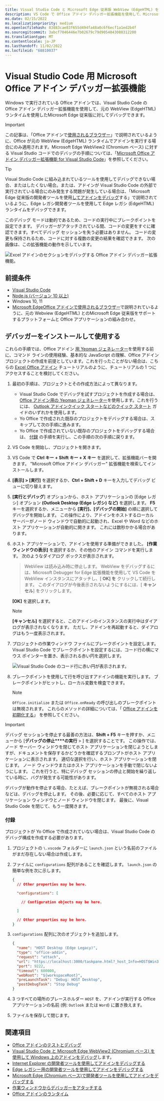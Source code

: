 ```yaml
---
title: Visual Studio Code と Microsoft Edge 従来版 WebView (EdgeHTML) を使用して Windows 上のアドインをデバッグする
description: VS Code で Office アドイン デバッガー拡張機能を使用して、Microsoft Edge 従来版 WebView (EdgeHTML) を使用する Office アドインをデバッグする方法について説明します。
ms.date: 02/15/2022
ms.localizationpriority: medium
ms.openlocfilehash: 83883cae83f655d494fa48a0c6f6ecf1a1ed2b4f
ms.sourcegitcommit: 3abcf7046446e7b02679c79d9054843088312200
ms.translationtype: MT
ms.contentlocale: ja-JP
ms.lasthandoff: 11/02/2022
ms.locfileid: "68810037"
---
```

# <a name="microsoft-office-add-in-debugger-extension-for-visual-studio-code"></a>Visual Studio Code 用 Microsoft Office アドイン デバッガー拡張機能

Windows で実行されている Office アドインでは、Visual Studio Code の Office アドイン デバッガー拡張機能を使用して、元の WebView (EdgeHTML) ランタイムを使用したMicrosoft Edge 従来版に対してデバッグできます。 

> [!IMPORTANT]
> この記事は、「Office アドインで[使用されるブラウザー](../concepts/browsers-used-by-office-web-add-ins.md)」で説明されているように、Office が元の WebView (EdgeHTML) ランタイムでアドインを実行する場合にのみ適用されます。Microsoft Edge WebView2 (Chromium ベース) に対する Visual Studio コードでのデバッグの手順については、「[Microsoft Office アドイン デバッガー拡張機能 for Visual Studio Code](debug-desktop-using-edge-chromium.md)」を参照してください。

> [!TIP]
> Visual Studio Code に組み込まれているツールを使用してデバッグできない場合、またはしたくない場合。または、アドインが Visual Studio Code の外部で実行されている場合にのみ発生する問題が発生している場合は、「Microsoft Edge 従来版の開発者ツールを使用[してアドインをデバッグ](debug-add-ins-using-devtools-edge-legacy.md)する」で説明されているように、Edge レガシ開発者ツールを使用して Edge レガシ (EdgeHTML) ランタイムをデバッグできます。

このデバッグ モードは動的であるため、コードの実行中にブレークポイントを設定できます。 デバッガーがアタッチされている間、コードの変更をすぐに確認できます。すべてデバッグ セッションを失う必要はありません。 コードの変更も保持されるため、コードに対する複数の変更の結果を確認できます。 次の画像は、この拡張機能の動作を示しています。

![Excel アドインのセクションをデバッグする Office アドイン デバッガー拡張機能。](../images/vs-debugger-extension-for-office-addins.jpg)

## <a name="prerequisites"></a>前提条件

- [Visual Studio Code](https://code.visualstudio.com/)
- [Node.js (バージョン 10 以上)](https://nodejs.org/)
- Windows 10, 11
- [Microsoft Edge](https://www.microsoft.com/edge)[Office アドインで使用されるブラウザー](../concepts/browsers-used-by-office-web-add-ins.md)で説明されているように、元の Webview (EdgeHTML) とのMicrosoft Edge 従来版をサポートするプラットフォームと Office アプリケーションの組み合わせ。

## <a name="install-and-use-the-debugger"></a>デバッガーをインストールして使用する

これらの手順では、Office アドイン [用 Yeoman ジェネレーター](../develop/yeoman-generator-overview.md)を使用する前に、コマンド ラインの使用経験、基本的な JavaScript の理解、Office アドイン プロジェクトの作成を前提としています。これを行ったことがない場合は、こちらの [Excel Office アドイン](../tutorials/excel-tutorial.md) チュートリアルのように、チュートリアルの 1 つにアクセスすることを検討してください。

1. 最初の手順は、プロジェクトとその作成方法によって異なります。

   - Visual Studio Code でデバッグを試すプロジェクトを作成する場合は、 [Office アドイン用の Yeoman ジェネレーター](../develop/yeoman-generator-overview.md)を使用します。これを行うには、 [Outlook アドインクイック スタートなどのクイック スタート](../quickstarts/outlook-quickstart.md) ガイドのいずれかを使用します。
   - Yo Office で作成された既存のプロジェクトをデバッグする場合は、スキップして次の手順に進みます。
   - Yo Office で作成されていない既存のプロジェクトをデバッグする場合は、 [付録](#appendix) の手順を実行し、この手順の次の手順に戻ります。


1. VS Code を開始し、プロジェクトを開きます。

1. VS Code で **Ctrl キー + Shift キー + X キー** を選択して、拡張機能バーを開きます。 "Microsoft Office アドイン デバッガー" 拡張機能を検索してインストールします。

1. **[表示] > [実行]** を選択するか、**Ctrl + Shift + D** キーを入力してデバッグ ビューに切り替えます。

1. **[実行とデバッグ**] オプションから、ホスト アプリケーションの [Edge レガシ] オプション **(Outlook Desktop (Edge レガシ) など)** を選択します。 **F5** キーを選択するか、メニューから **[実行]、[デバッグの開始]** の順に選択してデバッグを開始します。 この操作により、アドインをホストするローカル サーバーがノード ウィンドウで自動的に起動され、Excel や Word などのホスト アプリケーションが自動的に開きます。 これには数秒かかる場合があります。

1. ホスト アプリケーションで、アドインを使用する準備ができました。 **[作業ウィンドウの表示]** を選択するか、その他のアドイン コマンドを実行します。 次のようなダイアログ ボックスが表示されます。

   > WebView は読み込み時に停止します。
   > WebView をデバッグするには、Microsoft Debugger for Edge 拡張機能を使用して VS Code を WebView インスタンスにアタッチし、[ **OK] を** クリックして続行します。 このダイアログが今後表示されないようにするには、[ **キャンセル**] をクリックします。

   **[OK]** を選択します。

   > [!NOTE]
   > **[キャンセル]** を選択すると、このアドインのインスタンスの実行中はダイアログが表示されなくなります。 ただし、アドインを再起動すると、ダイアログはもう一度表示されます。

1. プロジェクトの作業ウィンドウ ファイルにブレークポイントを設定します。 Visual Studio Code でブレークポイントを設定するには、コード行の横にマウス ポインターを置き、表示される赤い円を選択します。

    ![Visual Studio Code のコード行に赤い円が表示されます。](../images/set-breakpoint.jpg)

1. ブレークポイントを使用して行を呼び出すアドインの機能を実行します。 ブレークポイントがヒットし、ローカル変数を検査できます。

   > [!NOTE]
   > `Office.initialize` または `Office.onReady` の呼び出しのブレークポイントは無視されます。 これらのメソッドの詳細については、「 [Office アドインを初期化する](../develop/initialize-add-in.md)」 を参照してください。

> [!IMPORTANT]
> デバッグ セッションを停止する最善の方法は、**Shift + F5** キーを押すか、メニューから [**デバッグの停止****の実行** > ] を選択することです。 この操作では、ノード サーバー ウィンドウを閉じてホスト アプリケーションを閉じようとしますが、ドキュメントを保存するかどうかを確認するプロンプトがホスト アプリケーションに表示されます。 適切な選択を行い、ホスト アプリケーションを閉じます。 ノード ウィンドウまたはホスト アプリケーションを手動で閉じないようにします。 これを行うと、特にデバッグ セッションの停止と開始を繰り返している時に、バグが発生する可能性があります。
>
> デバッグが動作を停止する場合、たとえば、ブレークポイントが無視される場合などは、デバッグを停止します。 その後、必要に応じて、すべてのホスト アプリケーション ウィンドウとノード ウィンドウを閉じます。 最後に、Visual Studio Code を閉じて、もう一度開きます。

### <a name="appendix"></a>付録

プロジェクトが Yo Office で作成されていない場合は、Visual Studio Code のデバッグ構成を作成する必要があります。

1. プロジェクトの `\.vscode` フォルダーに `launch.json` という名前のファイルがまだ存在しない場合は作成します。
1. ファイルに `configurations` 配列があることを確認します。 `launch.json` の簡単な例を次に示します。

    ```json
    {
      // Other properties may be here.

      "configurations": [

        // Configuration objects may be here.

      ]

      // Other properties may be here.
    }
    ```

1. `configurations` 配列に次のオブジェクトを追加します。

    ```json
    {
      "name": "HOST Desktop (Edge Legacy)",
      "type": "office-addin",
      "request": "attach",
      "url": "https://localhost:3000/taskpane.html?_host_Info=HOST$Win32$16.01$en-US$$$$0",
      "port": 9222,
      "timeout": 600000,
      "webRoot": "${workspaceRoot}",
      "preLaunchTask": "Debug: HOST Desktop",
      "postDebugTask": "Stop Debug"
    }
    ```

1. 3 つすべての場所のプレースホルダー `HOST` を、アドインが実行する Office アプリケーションの名前 (例: `Outlook` または `Word`) に置き換えます。
1. ファイルを保存して閉じます。

## <a name="see-also"></a>関連項目

- [Office アドインのテストとデバッグ](test-debug-office-add-ins.md)
- [Visual Studio Code と Microsoft Edge WebView2 (Chromium ベース) を使用して Windows 上のアドインをデバッグ](debug-desktop-using-edge-chromium.md)します。
- [Internet Explorer の開発者ツールを使用してアドインをデバッグする](debug-add-ins-using-f12-tools-ie.md)
- [Edge レガシー用の開発者ツールを使用してアドインをデバッグする](debug-add-ins-using-devtools-edge-legacy.md)
- [Microsoft Edge (Chromium ベース)で開発者ツールを使用してアドインをデバッグする](debug-add-ins-using-devtools-edge-chromium.md)
- [作業ウィンドウからデバッガーをアタッチする](attach-debugger-from-task-pane.md)
- [Office アドインのランタイム](runtimes.md)